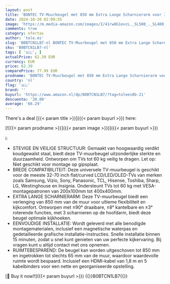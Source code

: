 ```yaml
---
layout: post
title: 'BONTEC TV-Muurbeugel met 850 mm Extra Lange Scharnierarm voor 32-70 Inch LCD/LED/OLED-TV s tot 60 kg  Kantelbaar  Zwenkbaar  Draaibaar  Max. VESA 400x400mm'
date: 2024-10-20 02:09:55
image: 'https://m.media-amazon.com/images/I/41rwOG1evcL._SL500_._SL400_.jpg'
comments: true
category: ofertas
author: 'tole.es'
slug: 'B0BTCN1LB7-nl BONTEC TV-Muurbeugel met 850 mm Extra Lange Scharnierarm...'
sku: 'B0BTCN1LB7-nl'
tags: [ '🇳🇱', ]
actualPrice: 62.39 EUR
currency: EUR
price: 62.39
comparePrice: 77.99 EUR
prodname: 'BONTEC TV-Muurbeugel met 850 mm Extra Lange Scharnierarm voor 32-70 Inch LCD/LED/OLED-TV s tot 60 kg  Kantelbaar  Zwenkbaar  Draaibaar  Max. VESA 400x400mm'
country: 'nl'
flag: '🇳🇱'
brand: ''
buyurl: 'https://www.amazon.nl/dp/B0BTCN1LB7/?tag=tolees0b-21'
descuento: '20.00'
average: '66.29'
---
```


There's a deal [{{< param title >}}]({{< param buyurl >}})  here:

[![{{< param prodname >}}]({{< param image >}})]({{< param buyurl >}})

ℹ️:

- STEVIGE EN VEILIGE STRUCTUUR: Gemaakt van hoogwaardig verdikt koudgewalst staal, biedt deze TV-muurbeugel uitzonderlijke sterkte en duurzaamheid. Ontworpen om TVs tot 60 kg veilig te dragen. Let op: Niet geschikt voor montage op gipsplaat.
- BREDE COMPATIBILITEIT: Deze universele TV-muurbeugel is geschikt voor de meeste 32-70 inch flat/curved LCD/LED/OLED-TVs van merken zoals Samsung, Vizio, Sony, Panasonic, TCL, Hisense, Toshiba, Sharp, LG, Westinghouse en Insignia. Ondersteunt TVs tot 60 kg met VESA-montagepatronen van 200x100mm tot 400x400mm.
- EXTRA LANGE SCHARNIERARM: Deze TV-muurbeugel biedt een verlenging van 850 mm van de muur voor ultieme flexibiliteit en kijkcomfort. Ontworpen met ±90° draaibare, ±8° kantelbare en ±3° roterende functies, met 3 scharnieren op de hoofdarm, biedt deze beugel optimale kijkhoeken.
- EENVOUDIGE INSTALLATIE: Wordt geleverd met alle benodigde montagematerialen, inclusief een magnetische waterpas en gedetailleerde grafische installatie-instructies. Snelle installatie binnen 15 minuten, zodat u snel kunt genieten van uw perfecte kijkervaring. Bij vragen kunt u altijd contact met ons opnemen.
- RUIMTEBESPAREND: De beugel kan worden uitgeschoven tot 850 mm en ingetrokken tot slechts 65 mm van de muur, waardoor waardevolle ruimte wordt bespaard. Inclusief een HDMI-kabel van 1,8 m en 5 kabelbinders voor een nette en georganiseerde opstelling.

[🛒 Buy it now!!]({{< param buyurl >}})
{{<world>}}B0BTCN1LB7{{</world>}}
